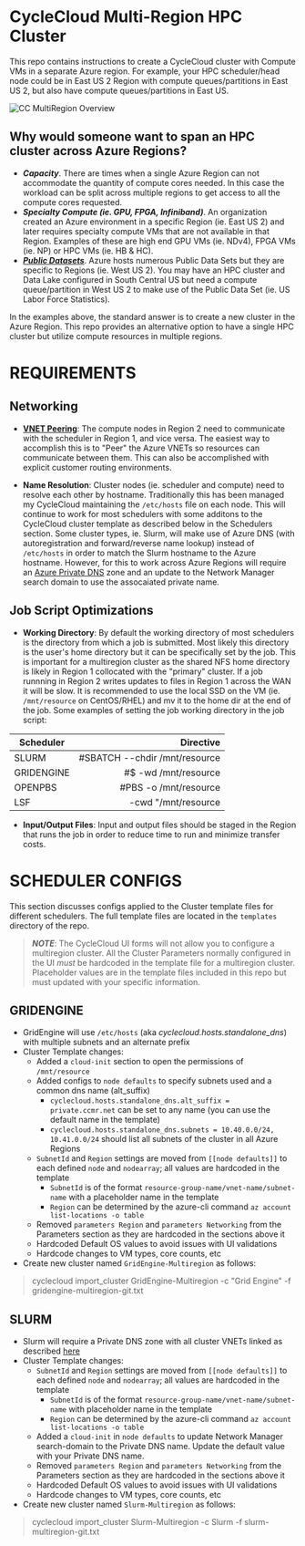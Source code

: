 # CycleCloud Multi-Region HPC Cluster
This repo contains instructions to create a CycleCloud cluster with Compute VMs in a separate Azure region.  For example, your HPC scheduler/head node could be in East US 2 Region with compute queues/partitions in East US 2, but also have compute queues/partitions in East US.  

![CC MultiRegion Overview](https://github.com/themorey/cyclecloud-multiregion-cluster/blob/main/images/ccmr_overview.png "CycleCloud MultiRegion Overview")  

## Why would someone want to span an HPC cluster across Azure Regions?  

- _**Capacity**_.  There are times when a single Azure Region can not accommodate the quantity of compute cores needed.  In this case the workload can be split across multiple regions to get access to all the compute cores requested.  
- _**Specialty Compute (ie. GPU, FPGA, Infiniband)**_.  An organization created an Azure environment in a specific Region (ie. East US 2) and later requires specialty compute VMs that are not available in that Region.  Examples of these are high end GPU VMs (ie. NDv4), FPGA VMs (ie. NP) or HPC VMs (ie. HB & HC).
- _**[Public Datasets](https://azure.microsoft.com/en-us/services/open-datasets/#overview)**_.  Azure hosts numerous Public Data Sets but they are specific to Regions (ie. West US 2).  You may have an HPC cluster and Data Lake configured in South Central US but need a compute queue/partition in West US 2 to make use of the Public Data Set (ie. US Labor Force Statistics).  

In the examples above, the standard answer is to create a new cluster in the Azure Region.  This repo provides an alternative option to have a single HPC cluster but utilize compute resources in multiple regions.  

# REQUIREMENTS
  
  ## Networking
 * [__VNET Peering__](https://docs.microsoft.com/en-us/azure/virtual-network/virtual-network-peering-overview):  The compute nodes in Region 2 need to communicate with the scheduler in Region 1, and vice versa.  The easiest way to accomplish this is to "Peer" the Azure VNETs so resources can communicate between them.  This can also be accomplished with explicit customer routing environments.  
 
 * __Name Resolution__:  Cluster nodes (ie. scheduler and compute) need to resolve each other by hostname.  Traditionally this has been managed my CycleCloud maintaining the `/etc/hosts` file on each node.  This will continue to work for most schedulers with some additons to the CycleCloud cluster template as described below in the Schedulers section.  Some cluster types, ie. Slurm, will make use of Azure DNS (with autoregistration and forward/reverse name lookup) instead of `/etc/hosts` in order to match the Slurm hostname to the Azure hostname.  However, for this to work across Azure Regions will require an [Azure Private DNS](https://docs.microsoft.com/en-us/azure/dns/private-dns-overview) zone and an update to the Network Manager search domain to use the assocaiated private name.

## Job Script Optimizations
* __Working Directory__:  By default the working directory of most schedulers is the directory from which a job is submitted.  Most likely this directory is the user's home directory but it can be specifically set by the job.  This is important for a multiregion cluster as the shared NFS home directory is likely in Region 1 collocated with the "primary" cluster.  If a job runnning in Region 2 writes updates to files in Region 1 across the WAN it will be slow.  It is recommended to use the local SSD on the VM (ie. `/mnt/resource` on CentOS/RHEL) and mv it to the home dir at the end of the job.  Some examples of setting the job working directory in the job script:  

| Scheduler     | Directive                        |
| ------------- |--------------------------------:| 
| SLURM         | #SBATCH --chdir /mnt/resource  | 
| GRIDENGINE    |  #$ -wd /mnt/resource         |  
| OPENPBS       | #PBS -o /mnt/resource          |
| LSF           | -cwd "/mnt/resource          |  

* __Input/Output Files__:  Input and output files should be staged in the Region that runs the job in order to reduce time to run and minimize transfer costs.  

# SCHEDULER CONFIGS  
This section discusses configs applied to the Cluster template files for different schedulers.  The full template files are located in the `templates` directory of the repo.  

> ***NOTE***:  The CycleCloud UI forms will not allow you to configure a multiregion cluster.  All the Cluster Parameters normally configured in the UI *must* be hardcoded in the template file for a multiregion cluster.  Placeholder values are in the template files included in this repo but must updated with your specific information.


## GRIDENGINE
* GridEngine will use `/etc/hosts` (aka *cyclecloud.hosts.standalone_dns*) with multiple subnets and an alternate prefix
* Cluster Template changes:
  * Added a `cloud-init` section to open the permissions of `/mnt/resource`
  * Added configs to `node defaults` to specify subnets used and a common dns name (alt_suffix)
    * `cyclecloud.hosts.standalone_dns.alt_suffix = private.ccmr.net` can be set to any name (you can use the default name in the template)
    * `cyclecloud.hosts.standalone_dns.subnets = 10.40.0.0/24, 10.41.0.0/24` should list all subnets of the cluster in all Azure Regions
  * `SubnetId` and `Region` settings are moved from `[[node defaults]]` to each defined `node` and `nodearray`; all values are hardcoded in the template
    * `SubnetId` is of the format `resource-group-name/vnet-name/subnet-name` with a placeholder name in the template
    * `Region` can be determined by the azure-cli command `az account list-locations -o table`
  * Removed `parameters Region` and `parameters Networking` from the Parameters section as they are hardcoded in the sections above it
  * Hardcoded Default OS values to avoid issues with UI validations
  * Hardcode changes to VM types, core counts, etc
* Create new cluster named `GridEngine-Multiregion` as follows:  
> cyclecloud import_cluster GridEngine-Multiregion -c "Grid Engine" -f gridengine-multiregion-git.txt  

## SLURM  
* Slurm will require a Private DNS zone with all cluster VNETs linked as described [here](https://docs.microsoft.com/en-us/azure/dns/private-dns-getstarted-portal)
* Cluster Template changes:
  * `SubnetId` and `Region` settings are moved from `[[node defaults]]` to each defined `node` and `nodearray`; all values are hardcoded in the template
    * `SubnetId` is of the format `resource-group-name/vnet-name/subnet-name` with placeholder name in the template
    * `Region` can be determined by the azure-cli command `az account list-locations -o table`
  * Added a `cloud-init` in `node defaults` to update Network Manager search-domain to the Private DNS name. Update the default value with your Private DNS name.
  * Removed `parameters Region` and `parameters Networking` from the Parameters section as they are hardcoded in the sections above it
  * Hardcoded Default OS values to avoid issues with UI validations
  * Hardcode changes to VM types, core counts, etc
* Create new cluster named `Slurm-Multiregion` as follows:  
> cyclecloud import_cluster Slurm-Multiregion -c Slurm -f slurm-multiregion-git.txt  


